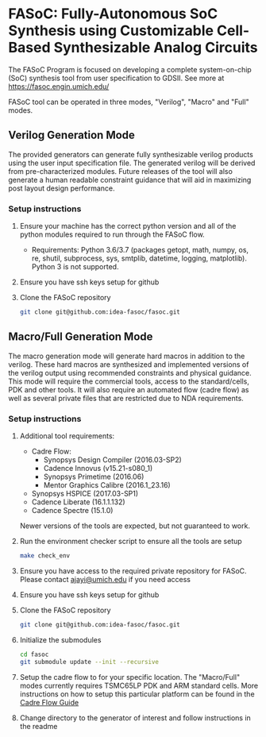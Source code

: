 

# FASoC: Fully-Autonomous SoC Synthesis using Customizable Cell-Based Synthesizable Analog Circuits
The FASoC Program is focused on developing a complete system-on-chip (SoC) synthesis tool from user specification to GDSII.
See more at https://fasoc.engin.umich.edu/

FASoC tool can be operated in three modes, "Verilog", "Macro" and "Full" modes.

## Verilog Generation Mode
The provided generators can generate fully synthesizable verilog products using the user input specification file. The generated verilog will be derived from pre-characterized modules. Future releases of the tool will also generate a human readable constraint guidance that will aid in maximizing post layout design performance.

### Setup instructions
1. Ensure your machine has the correct python version and all of the python modules required to run through the FASoC flow. 
    - Requirements: Python 3.6/3.7 (packages getopt, math, numpy, os, re, shutil, subprocess, sys, smtplib, datetime, logging, matplotlib). Python 3 is not supported.
    
1. Ensure you have ssh keys setup for github

1. Clone the FASoC repository
    ```bash
    git clone git@github.com:idea-fasoc/fasoc.git
    ```

## Macro/Full Generation Mode
The macro generation mode will generate hard macros in addition to the verilog. These hard macros are synthesized and implemented versions of the verilog output using recommended constraints and physical guidance. This mode will require the commercial tools, access to the standard/cells, PDK and other tools. It will also require an automated flow (cadre flow) as well as several private files that are restricted due to NDA requirements.

### Setup instructions
1. Additional tool requirements:
    - Cadre Flow:
      - Synopsys Design Compiler (2016.03-SP2)
      - Cadence Innovus (v15.21-s080_1)
      - Synopsys Primetime (2016.06)
      - Mentor Graphics Calibre (2016.1_23.16)
    - Synopsys HSPICE (2017.03-SP1)
    - Cadence Liberate (16.1.1.132)
    - Cadence Spectre (15.1.0)

    Newer versions of the tools are expected, but not guaranteed to work.

1. Run the environment checker script to ensure all the tools are setup
    ```bash
    make check_env
    ```

1. Ensure you have access to the required private repository for FASoC. Please contact ajayi@umich.edu if you need access

1. Ensure you have ssh keys setup for github

1. Clone the FASoC repository
    ```bash
    git clone git@github.com:idea-fasoc/fasoc.git
    ```

1. Initialize the submodules
    ```bash
    cd fasoc
    git submodule update --init --recursive
    ```

1. Setup the cadre flow to for your specific location. The "Macro/Full" modes currently requires TSMC65LP PDK and ARM standard cells. More instructions on how to setup this particular platform can be found in the [Cadre Flow Guide](doc/Cadre%20Flow%20Guide.pdf)


1. Change directory to the generator of interest and follow instructions in the readme

